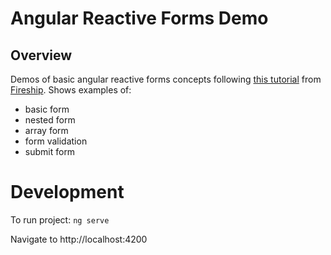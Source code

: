 # Angular Reactive Forms Demo

## Overview
Demos of basic angular reactive forms concepts following [this tutorial](https://www.youtube.com/watch?v=JeeUY6WaXiA) from [Fireship](https://www.youtube.com/channel/UCsBjURrPoezykLs9EqgamOA). Shows examples of:
- basic form
- nested form
- array form
- form validation
- submit form 

# Development
To run project: `ng serve`

Navigate to http://localhost:4200
